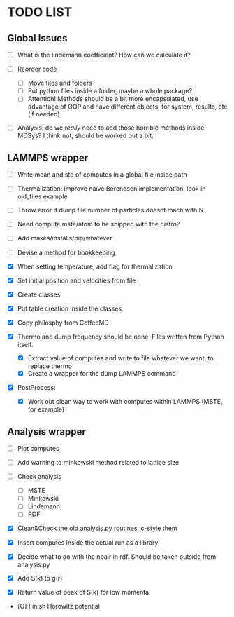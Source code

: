 TODO LIST
=========

Global Issues
-------------

- [ ] What is the lindemann coefficient? How can we calculate it?
- [ ] Reorder code
  * [ ] Move files and folders
  * [ ] Put python files inside a folder, maybe a whole package?
  * [ ] Attention! Methods should be a bit more encapsulated, use
        advantage of OOP and have different objects, for system,
        results, etc (if needed)
- [ ] Analysis: do we *really* need to add those horrible methods
      inside MDSys? I think not, should be worked out a bit.


LAMMPS wrapper
--------------

- [ ] Write mean and std of computes in a global file inside path
- [ ] Thermalization: improve naïve Berendsen implementation, look in
      old_files example
- [ ] Throw error if dump file number of particles doesnt mach with N
- [ ] Need compute mste/atom to be shipped with the distro?
- [ ] Add makes/installs/pip/whatever
- [ ] Devise a method for bookkeeping

- [X] When setting temperature, add flag for thermalization
- [X] Set initial position and velocities from file
- [X] Create classes
- [X] Put table creation inside the classes
- [X] Copy philosphy from CoffeeMD
- [X] Thermo and dump frequency should be none. Files written from 
      Python itself. 
  * [X] Extract value of computes and write to file whatever
        we want, to replace thermo
  * [X] Create a wrapper for the dump LAMMPS command
- [X] PostProcess:
  * [X] Work out clean way to work with computes within LAMMPS (MSTE, 
        for example)

Analysis wrapper
----------------

- [ ] Plot computes
- [ ] Add warning to minkowski method related to lattice size
- [ ] Check analysis
  * [ ] MSTE
  * [ ] Minkowski
  * [ ] Lindemann
  * [ ] RDF

- [X] Clean&Check the old analysis.py routines, c-style them
- [X] Insert computes inside the actual run as a library
- [X] Decide what to do with the npair in rdf. Should be taken
      outside from analysis.py
- [X] Add S(k) to g(r)
- [X] Return value of peak of S(k) for low momenta


- [O] Finish Horowitz potential
